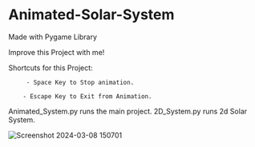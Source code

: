 # Animated-Solar-System

Made with Pygame Library

Improve this Project with me!

Shortcuts for this Project:
            
         - Space Key to Stop animation.

        - Escape Key to Exit from Animation.


Animated_System.py runs the main project.
2D_System.py runs 2d Solar System.

![Screenshot 2024-03-08 150701](https://github.com/ErenDeSenYeter/Animated-Solar-System/assets/106481273/74c21d4a-ce79-485e-968a-71054d583d2e)

